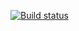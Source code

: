 [![Build status](https://ci.appveyor.com/api/projects/status/xnrnjn3o34iax19f?svg=true)](https://ci.appveyor.com/project/An980/auto-03)
